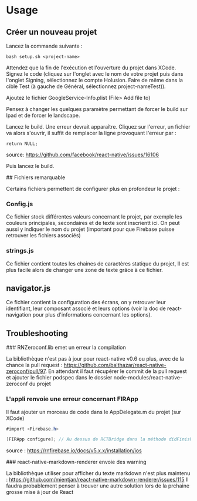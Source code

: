 # Usage

## Créer un nouveau projet

Lancez la commande suivante :

```
bash setup.sh <project-name>
```

Attendez que la fin de l'exécution et l'ouverture du projet dans XCode. Signez le code (cliquez sur l'onglet avec le nom de votre projet
puis dans l'onglet Signing, sélectionnez le compte Holusion. Faire de même dans la cible Test (à gauche de Général, sélectionnez project-nameTest)).

Ajoutez le fichier GoogleService-Info.plist (File> Add file to)

Pensez à changer les quelques paramètre permettant de forcer le build sur Ipad et de forcer le landscape.

Lancez le build. Une erreur devrait apparaître. Cliquez sur l'erreur, un fichier va alors s'ouvrir, il suffit de remplacer la ligne provoquant l'erreur par : 

```
return NULL;
```

source: https://github.com/facebook/react-native/issues/16106

Puis lancez le build.

## Fichiers remarquable

Certains fichiers permettent de configurer plus en profondeur le projet :

### Config.js

Ce fichier stock différentes valeurs concernant le projet, par exemple les couleurs principales, secondaires et de texte sont inscrientt ici.
On peut aussi y indiquer le nom du projet (important pour que Firebase puisse retrouver les fichiers associés)

### strings.js

Ce fichier contient toutes les chaines de caractères statique du projet, Il est plus facile alors de changer une zone de texte grâce à ce fichier.

## navigator.js

Ce fichier contient la configuration des écrans, on y retrouver leur identifiant, leur composant associé et leurs options (voir la doc de react-navigation pour plus d'informations concernant les options).

## Troubleshooting

### RNZeroconf.lib emet un erreur  la compilation

La bibliothèque n'est pas à jour pour react-native v0.6 ou plus, avec de la chance la pull request : https://github.com/balthazar/react-native-zeroconf/pull/97. En attendant il
faut récupérer le commit de la pull request et ajouter le fichier podspec dans le dossier node-modules/react-native-zeroconf du projet

### L'appli renvoie une erreur concernant FIRApp

Il faut ajouter un morceau de code dans le AppDelegate.m du projet (sur XCode)

```c#
#import <Firebase.h>

[FIRApp configure]; // Au dessus de RCTBridge dans la méthode didFinishLaunchingWithOptions
```

source : https://rnfirebase.io/docs/v5.x.x/installation/ios

### react-native-markdown-renderer envoie des warning

La bibliothèque utiliser pour afficher du texte markdown n'est plus maintenu : https://github.com/mientjan/react-native-markdown-renderer/issues/115
Il faudra probablement penser à trouver une autre solution lors de la prchaine grosse mise à jour de React